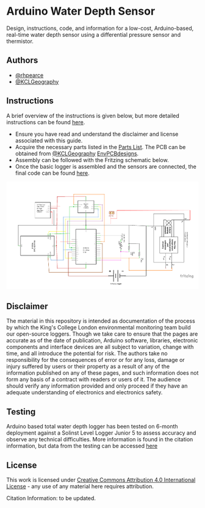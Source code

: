 
# Arduino Water Depth Sensor

Design, instructions, code, and information for a low-cost, Arduino-based, real-time water depth sensor using a differential pressure sensor and thermistor.


## Authors

- [@rhpearce](https://github.com/rhpearce)
- [@KCLGeography](https://github.com/KCLGeography)



## Instructions
A brief overview of the instructions is given below, but more detailed instructions can be found [here](https://drive.google.com/file/d/1HNqiERP32G9E8vRf_0rl5kWMbjWXEGlC/view?usp=sharing).

- Ensure you have read and understand the disclaimer and license associated with this guide.
- Acquire the necessary parts listed in the [Parts List](https://docs.google.com/spreadsheets/d/1xHk34M-YiePO2RZdtJb8Tk1eWIesMuvv/edit?usp=sharing&ouid=106105173113638662095&rtpof=true&sd=true). The PCB can be obtained from [@KCLGeography](https://github.com/KCLGeography) [EnvPCBdesigns](https://github.com/KCLGeography/EnvPCBdesigns).
- Assembly can be followed with the Fritzing schematic below.
- Once the basic logger is assembled and the sensors are connected, the final code can be found [here](https://github.com/rhpearce/waterdepthsensor/blob/main/water-depth.ino).



![App Screenshot](https://github.com/rhpearce/waterdepthsensor/blob/main/water-depth-schematic.png)


## Disclaimer
The material in this repository is intended as documentation of the process by which the King's College London environmental monitoring team build our open-source loggers. Though we take care to ensure that the pages are accurate as of the date of publication, Arduino software, libraries, electronic components and interface devices are all subject to variation, change with time, and all introduce the potential for risk. The authors take no responsibility for the consequences of error or for any loss, damage or injury suffered by users or their property as a result of any of the information published on any of these pages, and such information does not form any basis of a contract with readers or users of it. The audience should verify any information provided and only proceed if they have an adequate understanding of electronics and electronics safety.

## Testing

Arduino based total water depth logger has been tested on 6-month deployment against a Solinst Level Logger Junior 5 to assess accuracy and observe any technical difficulties. More information is found in the citation information, but data from the testing can be accessed [here](https://docs.google.com/spreadsheets/d/1b9mkM1EqoMOuJWOz1teIzVWMdMKTzaIR/edit?usp=sharing&ouid=106105173113638662095&rtpof=true&sd=true)

## License

This work is licensed under [Creative Commons Attribution 4.0 International License](https://creativecommons.org/licenses/by/4.0/) - any use of any material here requires attribution.

Citation Information: to be updated.





